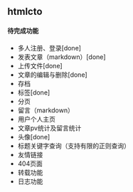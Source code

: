 ## htmlcto

#### 待完成功能

- 多人注册、登录[done]
- 发表文章（markdown）[done]
- 上传文件[done]
- 文章的编辑与删除[done]
- 存档
- 标签[done]
- 分页
- 留言（markdown）
- 用户个人主页
- 文章pv统计及留言统计
- 头像[done]
- 标题关键字查询（支持有限的正则查询）
- 友情链接
- 404页面
- 转载功能
- 日志功能